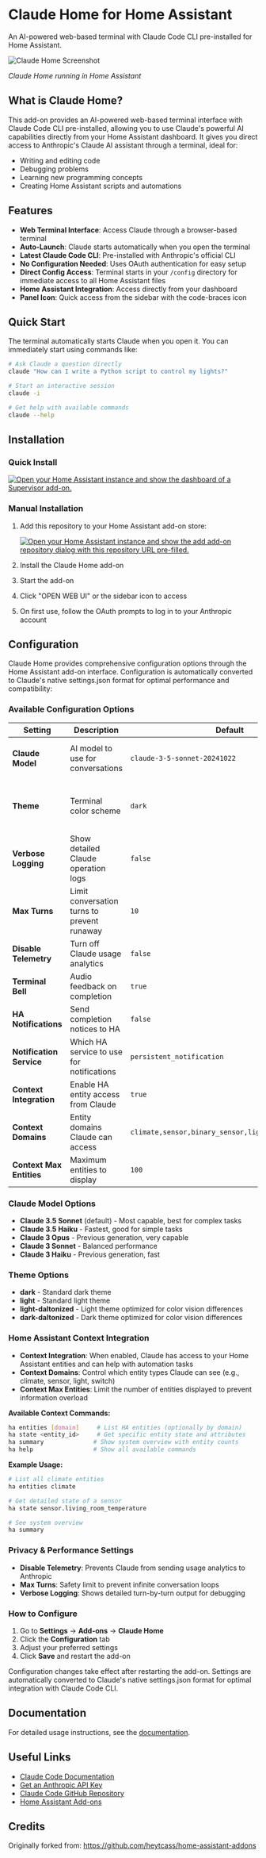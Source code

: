 # Claude Home for Home Assistant

An AI-powered web-based terminal with Claude Code CLI pre-installed for Home Assistant.

![Claude Home Screenshot](https://github.com/heytcass/home-assistant-addons/raw/main/claude-terminal/screenshot.png)

*Claude Home running in Home Assistant*

## What is Claude Home?

This add-on provides an AI-powered web-based terminal interface with Claude Code CLI pre-installed, allowing you to use Claude's powerful AI capabilities directly from your Home Assistant dashboard. It gives you direct access to Anthropic's Claude AI assistant through a terminal, ideal for:

- Writing and editing code
- Debugging problems
- Learning new programming concepts
- Creating Home Assistant scripts and automations

## Features

- **Web Terminal Interface**: Access Claude through a browser-based terminal
- **Auto-Launch**: Claude starts automatically when you open the terminal
- **Latest Claude Code CLI**: Pre-installed with Anthropic's official CLI
- **No Configuration Needed**: Uses OAuth authentication for easy setup
- **Direct Config Access**: Terminal starts in your `/config` directory for immediate access to all Home Assistant files
- **Home Assistant Integration**: Access directly from your dashboard
- **Panel Icon**: Quick access from the sidebar with the code-braces icon

## Quick Start

The terminal automatically starts Claude when you open it. You can immediately start using commands like:

```bash
# Ask Claude a question directly
claude "How can I write a Python script to control my lights?"

# Start an interactive session
claude -i

# Get help with available commands
claude --help
```

## Installation

### Quick Install
[![Open your Home Assistant instance and show the dashboard of a Supervisor add-on.](https://my.home-assistant.io/badges/supervisor_addon.svg)](https://my.home-assistant.io/redirect/supervisor_addon/?addon=claude_home&repository_url=https%3A%2F%2Fgithub.com%2Fcabinlab%2Fhassio-addons)

### Manual Installation
1. Add this repository to your Home Assistant add-on store:

   [![Open your Home Assistant instance and show the add add-on repository dialog with this repository URL pre-filled.](https://my.home-assistant.io/badges/supervisor_add_addon_repository.svg)](https://my.home-assistant.io/redirect/supervisor_add_addon_repository/?repository_url=https%3A%2F%2Fgithub.com%2Fcabinlab%2Fhassio-addons)

2. Install the Claude Home add-on
3. Start the add-on
4. Click "OPEN WEB UI" or the sidebar icon to access
5. On first use, follow the OAuth prompts to log in to your Anthropic account

## Configuration

Claude Home provides comprehensive configuration options through the Home Assistant add-on interface. Configuration is automatically converted to Claude's native settings.json format for optimal performance and compatibility:

### Available Configuration Options

| Setting | Description | Default | Options |
|---------|-------------|---------|---------|
| **Claude Model** | AI model to use for conversations | `claude-3-5-sonnet-20241022` | Sonnet, Haiku, Opus variants |
| **Theme** | Terminal color scheme | `dark` | dark, light, light-daltonized, dark-daltonized |
| **Verbose Logging** | Show detailed Claude operation logs | `false` | true/false |
| **Max Turns** | Limit conversation turns to prevent runaway | `10` | 1-50 |
| **Disable Telemetry** | Turn off Claude usage analytics | `false` | true/false |
| **Terminal Bell** | Audio feedback on completion | `true` | true/false |
| **HA Notifications** | Send completion notices to HA | `false` | true/false |
| **Notification Service** | Which HA service to use for notifications | `persistent_notification` | Any HA notify service |
| **Context Integration** | Enable HA entity access from Claude | `true` | true/false |
| **Context Domains** | Entity domains Claude can access | `climate,sensor,binary_sensor,light,switch,weather` | Comma-separated list |
| **Context Max Entities** | Maximum entities to display | `100` | 10-500 |

### Claude Model Options

- **Claude 3.5 Sonnet** (default) - Most capable, best for complex tasks
- **Claude 3.5 Haiku** - Fastest, good for simple tasks  
- **Claude 3 Opus** - Previous generation, very capable
- **Claude 3 Sonnet** - Balanced performance
- **Claude 3 Haiku** - Previous generation, fast

### Theme Options

- **dark** - Standard dark theme
- **light** - Standard light theme
- **light-daltonized** - Light theme optimized for color vision differences
- **dark-daltonized** - Dark theme optimized for color vision differences

### Home Assistant Context Integration

- **Context Integration**: When enabled, Claude has access to your Home Assistant entities and can help with automation tasks
- **Context Domains**: Control which entity types Claude can see (e.g., climate, sensor, light, switch)
- **Context Max Entities**: Limit the number of entities displayed to prevent information overload

**Available Context Commands:**
```bash
ha entities [domain]     # List HA entities (optionally by domain)
ha state <entity_id>     # Get specific entity state and attributes  
ha summary              # Show system overview with entity counts
ha help                 # Show all available commands
```

**Example Usage:**
```bash
# List all climate entities
ha entities climate

# Get detailed state of a sensor
ha state sensor.living_room_temperature

# See system overview
ha summary
```

### Privacy & Performance Settings

- **Disable Telemetry**: Prevents Claude from sending usage analytics to Anthropic
- **Max Turns**: Safety limit to prevent infinite conversation loops
- **Verbose Logging**: Shows detailed turn-by-turn output for debugging

### How to Configure

1. Go to **Settings** → **Add-ons** → **Claude Home**
2. Click the **Configuration** tab
3. Adjust your preferred settings
4. Click **Save** and restart the add-on

Configuration changes take effect after restarting the add-on. Settings are automatically converted to Claude's native settings.json format for optimal integration with Claude Code CLI.

## Documentation

For detailed usage instructions, see the [documentation](DOCS.md).

## Useful Links

- [Claude Code Documentation](https://docs.anthropic.com/claude/docs/claude-code)
- [Get an Anthropic API Key](https://console.anthropic.com/)
- [Claude Code GitHub Repository](https://github.com/anthropics/claude-code)
- [Home Assistant Add-ons](https://www.home-assistant.io/addons/)

## Credits

Originally forked from: https://github.com/heytcass/home-assistant-addons